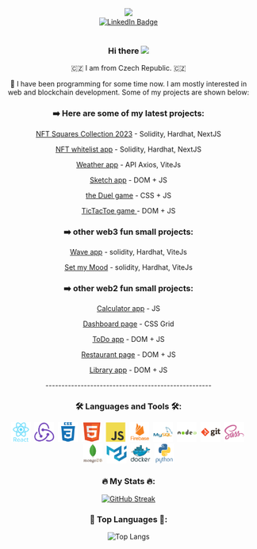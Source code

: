 <div align="center">
  <div id="header" align="center">
    <img src="https://media.giphy.com/media/RbDKaczqWovIugyJmW/giphy.gif" width="150"/>
  </div>
  <div id="badges" align="center">
    <a href="https://www.linkedin.com/in/hoang-le-cfa-808b6224/)">
      <img src="https://img.shields.io/badge/LinkedIn-blue?style=for-the-badge&logo=linkedin&logoColor=white" alt="LinkedIn Badge"/>
    </a>
  </div>
  <img src="https://komarev.com/ghpvc/?username=HoangLe87&style=flat-square&color=blue" alt=""/>
  <div><div>
</div>

<h3> Hi there <img src="https://media.giphy.com/media/hvRJCLFzcasrR4ia7z/giphy.gif" width="30px"/> </h3>

🇨🇿 I am from Czech Republic. 🇨🇿

🔭 I have been programming for some time now. I am mostly interested in web and blockchain development. Some of my projects are shown below:

### ➡️ Here are some of my latest projects:
<div>
    <p><a href="https://celebs-nft-2023-collection.vercel.app/">NFT Squares Collection 2023</a> - Solidity, Hardhat, NextJS</p>
    <p><a href="https://nft-whitelist-pgvhtou86-hoangle87.vercel.app/">NFT whitelist app</a> - Solidity, Hardhat, NextJS</p>
    <p><a href="https://hoangle87.github.io/WeatherApp/">Weather app</a> - API Axios, ViteJs</p>
    <p><a href="https://hoangle87.github.io/TheOdinProject/FOUNDATIONS/EtchASketch/index.html">Sketch app</a> - DOM + JS</p>
    <p><a href="https://hoangle87.github.io/TheOdinProject/FOUNDATIONS/rockPaperScissors-remake/index.html"> the Duel game</a> - CSS + JS</p>
    <p><a href="https://hoangle87.github.io/TheOdinProject/INTERMEDIATE/ticTacToe/index.html">TicTacToe game </a>- DOM + JS</p>
</div>

### ➡️ other web3 fun small projects:
<div>
    <p><a href="https://hoangle87.github.io/wavePortal/">Wave app</a> - solidity, Hardhat, ViteJs</p>
   <p><a href="https://hoangle87.github.io/CryptoApp/">Set my Mood</a> - solidity, Hardhat, ViteJs</p>
</div>

### ➡️ other web2 fun small projects:
<div>
  <p><a href="https://hoangle87.github.io/TheOdinProject/FOUNDATIONS/TheCalculator/index.html">Calculator app</a> - JS</p>
  <p><a href="https://hoangle87.github.io/TheOdinProject/INTERMEDIATE/dashboard/dist/index.html">Dashboard page</a> - CSS Grid</p>
  <p><a href="https://hoangle87.github.io/TheOdinProject/JAVASCRIPT/toDoApp/dist/index.html">ToDo app</a> - DOM + JS</p>
  <p><a href="https://hoangle87.github.io/TheOdinProject/INTERMEDIATE/restaurantPage/dist/index.html">Restaurant page</a> - DOM + JS</p>
  <p><a href="https://hoangle87.github.io/TheOdinProject/INTERMEDIATE/library/index.html">Library app</a> - DOM + JS</p>
</div>
----------------------------------------------------
 
<div align="center">
  
### :hammer_and_wrench: Languages and Tools :hammer_and_wrench::
<div>
  <img src="https://github.com/devicons/devicon/blob/master/icons/react/react-original-wordmark.svg" title="React" alt="React" width="40" height="40"/>&nbsp;
  <img src="https://github.com/devicons/devicon/blob/master/icons/redux/redux-original.svg" title="Redux" alt="Redux " width="40" height="40"/>&nbsp;
  <img src="https://github.com/devicons/devicon/blob/master/icons/css3/css3-plain-wordmark.svg"  title="CSS3" alt="CSS" width="40" height="40"/>&nbsp;
  <img src="https://github.com/devicons/devicon/blob/master/icons/html5/html5-original.svg" title="HTML5" alt="HTML" width="40" height="40"/>&nbsp;
  <img src="https://github.com/devicons/devicon/blob/master/icons/javascript/javascript-original.svg" title="JavaScript" alt="JavaScript" width="40" height="40"/>&nbsp;
  <img src="https://github.com/devicons/devicon/blob/master/icons/firebase/firebase-plain-wordmark.svg" title="Firebase" alt="Firebase" width="40" height="40"/>&nbsp;
  <img src="https://github.com/devicons/devicon/blob/master/icons/mysql/mysql-original-wordmark.svg" title="MySQL"  alt="MySQL" width="40" height="40"/>&nbsp;
  <img src="https://github.com/devicons/devicon/blob/master/icons/nodejs/nodejs-original-wordmark.svg" title="NodeJS" alt="NodeJS" width="40" height="40"/>&nbsp;
  <img src="https://github.com/devicons/devicon/blob/master/icons/git/git-original-wordmark.svg" title="Git" **alt="Git" width="40" height="40"/>&nbsp;
  <img src="https://github.com/devicons/devicon/blob/master/icons/sass/sass-original.svg" title="sass" **alt="sass" width="40" height="40"/>&nbsp;
  <img src="https://github.com/devicons/devicon/blob/master/icons/mongodb/mongodb-original-wordmark.svg" title="mongodb" **alt="mongodb" width="40" height="40"/>&nbsp;
  <img src="https://github.com/devicons/devicon/blob/master/icons/materialui/materialui-original.svg" title="materialui" **alt="materialui" width="40" height="40"/>&nbsp;
  <img src="https://github.com/devicons/devicon/blob/master/icons/docker/docker-original-wordmark.svg" title="docker" **alt="docker" width="40" height="40"/>&nbsp;
  <img src="https://github.com/devicons/devicon/blob/master/icons/python/python-original-wordmark.svg" title="python" **alt="python" width="40" height="40"/>
</div>

### :fire: My Stats :fire::
[![GitHub Streak](http://github-readme-streak-stats.herokuapp.com?user=HoangLe87&theme=dark&background=000000)](https://git.io/streak-stats)

### 🥇 Top Languages 🥇:
![Top Langs](https://github-readme-stats.vercel.app/api/top-langs/?username=HoangLe87&layout=compact&theme=vision-friendly-dark)
</div>
